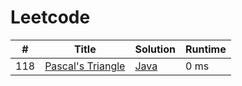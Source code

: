 # Leetcode

| # | Title | Solution | Runtime |
|---| ----- | -------- | ------- |
|118|[ Pascal's Triangle](https://leetcode.com/problems/pascals-triangle/)|[Java](./solutions/118.%20Pascal's%20Triangle.java)|0 ms|
